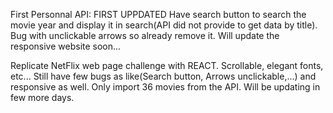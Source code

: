 First Personnal API: FIRST UPPDATED
Have search button to search the movie year and display it in search(API did not provide to get data by title). 
Bug with unclickable arrows so already remove it.
Will update the responsive website soon... 

Replicate NetFlix web page challenge with REACT. Scrollable, elegant fonts, etc...
Still have few bugs as like(Search button, Arrows unclickable,...) and responsive as well.
Only import 36 movies from the API.
Will be updating in few more days. 